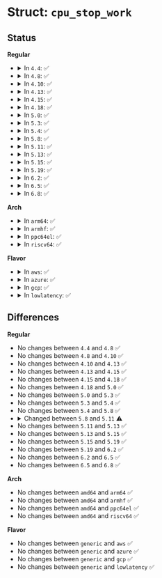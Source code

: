# Struct: <code>cpu_stop_work</code>

## Status
<b>Regular</b>
<ul>
<li>
<details>
<summary>In <code>4.4</code>: ✅</summary>

```c
struct cpu_stop_work {
    struct list_head list;
    cpu_stop_fn_t fn;
    void *arg;
    struct cpu_stop_done *done;
};
```
</details>
</li>
<li>
<details>
<summary>In <code>4.8</code>: ✅</summary>

```c
struct cpu_stop_work {
    struct list_head list;
    cpu_stop_fn_t fn;
    void *arg;
    struct cpu_stop_done *done;
};
```
</details>
</li>
<li>
<details>
<summary>In <code>4.10</code>: ✅</summary>

```c
struct cpu_stop_work {
    struct list_head list;
    cpu_stop_fn_t fn;
    void *arg;
    struct cpu_stop_done *done;
};
```
</details>
</li>
<li>
<details>
<summary>In <code>4.13</code>: ✅</summary>

```c
struct cpu_stop_work {
    struct list_head list;
    cpu_stop_fn_t fn;
    void *arg;
    struct cpu_stop_done *done;
};
```
</details>
</li>
<li>
<details>
<summary>In <code>4.15</code>: ✅</summary>

```c
struct cpu_stop_work {
    struct list_head list;
    cpu_stop_fn_t fn;
    void *arg;
    struct cpu_stop_done *done;
};
```
</details>
</li>
<li>
<details>
<summary>In <code>4.18</code>: ✅</summary>

```c
struct cpu_stop_work {
    struct list_head list;
    cpu_stop_fn_t fn;
    void *arg;
    struct cpu_stop_done *done;
};
```
</details>
</li>
<li>
<details>
<summary>In <code>5.0</code>: ✅</summary>

```c
struct cpu_stop_work {
    struct list_head list;
    cpu_stop_fn_t fn;
    void *arg;
    struct cpu_stop_done *done;
};
```
</details>
</li>
<li>
<details>
<summary>In <code>5.3</code>: ✅</summary>

```c
struct cpu_stop_work {
    struct list_head list;
    cpu_stop_fn_t fn;
    void *arg;
    struct cpu_stop_done *done;
};
```
</details>
</li>
<li>
<details>
<summary>In <code>5.4</code>: ✅</summary>

```c
struct cpu_stop_work {
    struct list_head list;
    cpu_stop_fn_t fn;
    void *arg;
    struct cpu_stop_done *done;
};
```
</details>
</li>
<li>
<details>
<summary>In <code>5.8</code>: ✅</summary>

```c
struct cpu_stop_work {
    struct list_head list;
    cpu_stop_fn_t fn;
    void *arg;
    struct cpu_stop_done *done;
};
```
</details>
</li>
<li>
<details>
<summary>In <code>5.11</code>: ✅</summary>

```c
struct cpu_stop_work {
    struct list_head list;
    cpu_stop_fn_t fn;
    long unsigned int caller;
    void *arg;
    struct cpu_stop_done *done;
};
```
</details>
</li>
<li>
<details>
<summary>In <code>5.13</code>: ✅</summary>

```c
struct cpu_stop_work {
    struct list_head list;
    cpu_stop_fn_t fn;
    long unsigned int caller;
    void *arg;
    struct cpu_stop_done *done;
};
```
</details>
</li>
<li>
<details>
<summary>In <code>5.15</code>: ✅</summary>

```c
struct cpu_stop_work {
    struct list_head list;
    cpu_stop_fn_t fn;
    long unsigned int caller;
    void *arg;
    struct cpu_stop_done *done;
};
```
</details>
</li>
<li>
<details>
<summary>In <code>5.19</code>: ✅</summary>

```c
struct cpu_stop_work {
    struct list_head list;
    cpu_stop_fn_t fn;
    long unsigned int caller;
    void *arg;
    struct cpu_stop_done *done;
};
```
</details>
</li>
<li>
<details>
<summary>In <code>6.2</code>: ✅</summary>

```c
struct cpu_stop_work {
    struct list_head list;
    cpu_stop_fn_t fn;
    long unsigned int caller;
    void *arg;
    struct cpu_stop_done *done;
};
```
</details>
</li>
<li>
<details>
<summary>In <code>6.5</code>: ✅</summary>

```c
struct cpu_stop_work {
    struct list_head list;
    cpu_stop_fn_t fn;
    long unsigned int caller;
    void *arg;
    struct cpu_stop_done *done;
};
```
</details>
</li>
<li>
<details>
<summary>In <code>6.8</code>: ✅</summary>

```c
struct cpu_stop_work {
    struct list_head list;
    cpu_stop_fn_t fn;
    long unsigned int caller;
    void *arg;
    struct cpu_stop_done *done;
};
```
</details>
</li>
</ul>
<b>Arch</b>
<ul>
<li>
<details>
<summary>In <code>arm64</code>: ✅</summary>

```c
struct cpu_stop_work {
    struct list_head list;
    cpu_stop_fn_t fn;
    void *arg;
    struct cpu_stop_done *done;
};
```
</details>
</li>
<li>
<details>
<summary>In <code>armhf</code>: ✅</summary>

```c
struct cpu_stop_work {
    struct list_head list;
    cpu_stop_fn_t fn;
    void *arg;
    struct cpu_stop_done *done;
};
```
</details>
</li>
<li>
<details>
<summary>In <code>ppc64el</code>: ✅</summary>

```c
struct cpu_stop_work {
    struct list_head list;
    cpu_stop_fn_t fn;
    void *arg;
    struct cpu_stop_done *done;
};
```
</details>
</li>
<li>
<details>
<summary>In <code>riscv64</code>: ✅</summary>

```c
struct cpu_stop_work {
    struct list_head list;
    cpu_stop_fn_t fn;
    void *arg;
    struct cpu_stop_done *done;
};
```
</details>
</li>
</ul>
<b>Flavor</b>
<ul>
<li>
<details>
<summary>In <code>aws</code>: ✅</summary>

```c
struct cpu_stop_work {
    struct list_head list;
    cpu_stop_fn_t fn;
    void *arg;
    struct cpu_stop_done *done;
};
```
</details>
</li>
<li>
<details>
<summary>In <code>azure</code>: ✅</summary>

```c
struct cpu_stop_work {
    struct list_head list;
    cpu_stop_fn_t fn;
    void *arg;
    struct cpu_stop_done *done;
};
```
</details>
</li>
<li>
<details>
<summary>In <code>gcp</code>: ✅</summary>

```c
struct cpu_stop_work {
    struct list_head list;
    cpu_stop_fn_t fn;
    void *arg;
    struct cpu_stop_done *done;
};
```
</details>
</li>
<li>
<details>
<summary>In <code>lowlatency</code>: ✅</summary>

```c
struct cpu_stop_work {
    struct list_head list;
    cpu_stop_fn_t fn;
    void *arg;
    struct cpu_stop_done *done;
};
```
</details>
</li>
</ul>

## Differences
<b>Regular</b>
<ul>
<li>
No changes between <code>4.4</code> and <code>4.8</code> ✅
</li>
<li>
No changes between <code>4.8</code> and <code>4.10</code> ✅
</li>
<li>
No changes between <code>4.10</code> and <code>4.13</code> ✅
</li>
<li>
No changes between <code>4.13</code> and <code>4.15</code> ✅
</li>
<li>
No changes between <code>4.15</code> and <code>4.18</code> ✅
</li>
<li>
No changes between <code>4.18</code> and <code>5.0</code> ✅
</li>
<li>
No changes between <code>5.0</code> and <code>5.3</code> ✅
</li>
<li>
No changes between <code>5.3</code> and <code>5.4</code> ✅
</li>
<li>
No changes between <code>5.4</code> and <code>5.8</code> ✅
</li>
<li>
<details>
<summary>Changed between <code>5.8</code> and <code>5.11</code> ⚠️</summary>
<ul>
<li>
<b>Field added. </b>
<code>long unsigned int caller</code>
</li>
</ul>
</details>
</li>
<li>
No changes between <code>5.11</code> and <code>5.13</code> ✅
</li>
<li>
No changes between <code>5.13</code> and <code>5.15</code> ✅
</li>
<li>
No changes between <code>5.15</code> and <code>5.19</code> ✅
</li>
<li>
No changes between <code>5.19</code> and <code>6.2</code> ✅
</li>
<li>
No changes between <code>6.2</code> and <code>6.5</code> ✅
</li>
<li>
No changes between <code>6.5</code> and <code>6.8</code> ✅
</li>
</ul>
<b>Arch</b>
<ul>
<li>
No changes between <code>amd64</code> and <code>arm64</code> ✅
</li>
<li>
No changes between <code>amd64</code> and <code>armhf</code> ✅
</li>
<li>
No changes between <code>amd64</code> and <code>ppc64el</code> ✅
</li>
<li>
No changes between <code>amd64</code> and <code>riscv64</code> ✅
</li>
</ul>
<b>Flavor</b>
<ul>
<li>
No changes between <code>generic</code> and <code>aws</code> ✅
</li>
<li>
No changes between <code>generic</code> and <code>azure</code> ✅
</li>
<li>
No changes between <code>generic</code> and <code>gcp</code> ✅
</li>
<li>
No changes between <code>generic</code> and <code>lowlatency</code> ✅
</li>
</ul>
